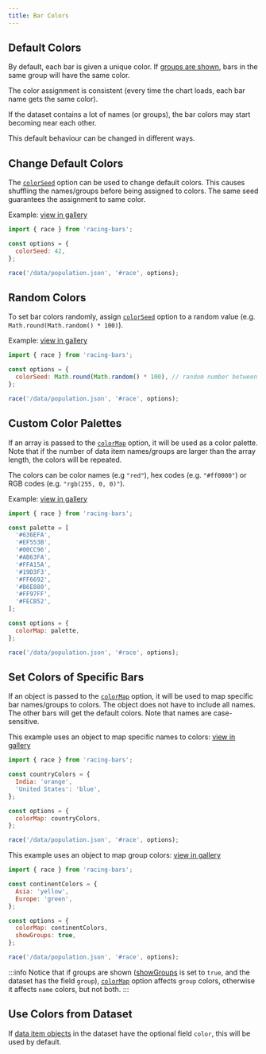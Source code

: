 ```yaml
---
title: Bar Colors
---
```


## Default Colors

By default, each bar is given a unique color.
If [groups are shown](../documentation/options.md#showgroups), bars in the same group will have the same color.

The color assignment is consistent (every time the chart loads, each bar name gets the same color).

If the dataset contains a lot of names (or groups), the bar colors may start becoming near each other.

This default behaviour can be changed in different ways.

## Change Default Colors

The [`colorSeed`](../documentation/options.md#colorseed) option can be used to change default colors.
This causes shuffling the names/groups before being assigned to colors.
The same seed guarantees the assignment to same color.

Example: [view in gallery](../gallery/color-seed.md)

```js
import { race } from 'racing-bars';

const options = {
  colorSeed: 42,
};

race('/data/population.json', '#race', options);
```

## Random Colors

To set bar colors randomly, assign [`colorSeed`](../documentation/options.md#colorseed) option to a random value (e.g. `Math.round(Math.random() * 100)`).

Example: [view in gallery](../gallery/color-seed-random.md)

```js
import { race } from 'racing-bars';

const options = {
  colorSeed: Math.round(Math.random() * 100), // random number between 0-100
};

race('/data/population.json', '#race', options);
```

## Custom Color Palettes

If an array is passed to the [`colorMap`](../documentation/options.md#colormap) option, it will be used as a color palette.
Note that if the number of data item names/groups are larger than the array length, the colors will be repeated.

The colors can be color names (e.g `"red"`), hex codes (e.g. `"#ff0000"`) or RGB codes (e.g. `"rgb(255, 0, 0)"`).

Example: [view in gallery](../gallery/color-palette.md)

```js
import { race } from 'racing-bars';

const palette = [
  '#636EFA',
  '#EF553B',
  '#00CC96',
  '#AB63FA',
  '#FFA15A',
  '#19D3F3',
  '#FF6692',
  '#B6E880',
  '#FF97FF',
  '#FECB52',
];

const options = {
  colorMap: palette,
};

race('/data/population.json', '#race', options);
```

## Set Colors of Specific Bars

If an object is passed to the [`colorMap`](../documentation/options.md#colormap) option, it will be used to map specific bar names/groups to colors.
The object does not have to include all names. The other bars will get the default colors.
Note that names are case-sensitive.

This example uses an object to map specific names to colors: [view in gallery](../gallery/color-map.md)

```js
import { race } from 'racing-bars';

const countryColors = {
  India: 'orange',
  'United States': 'blue',
};

const options = {
  colorMap: countryColors,
};

race('/data/population.json', '#race', options);
```

This example uses an object to map group colors: [view in gallery](../gallery/color-map-groups)

```js
import { race } from 'racing-bars';

const continentColors = {
  Asia: 'yellow',
  Europe: 'green',
};

const options = {
  colorMap: continentColors,
  showGroups: true,
};

race('/data/population.json', '#race', options);
```

:::info
Notice that if groups are shown ([showGroups](#showgroups) is set to `true`, and the dataset has the field `group`),
[`colorMap`](../documentation/options.md#colormap) option affects `group` colors, otherwise it affects `name` colors, but not both.
:::

## Use Colors from Dataset

If [data item objects](..//documentation/data.md#long-data) in the dataset have the optional field `color`, this will be used by default.
